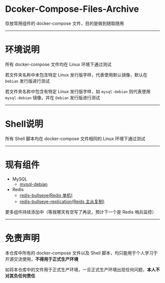 # Dcoker-Compose-Files-Archive
存放常用组件的 docker-compose 文件，目的是做到随取随用

-------

# 环境说明

所有 docker-compose 文件均在 Linux 环境下通过测试

若文件夹名称中未包含特定 Linux 发行版字样，代表使用默认镜像，默认在 `Debian` 发行版进行测试

若文件夹名称中包含有特定 Linux 发行版字样，如 `mysql-debian` 则代表使用 `mysql-debian` 镜像，并在 `Debian` 发行版进行测试

------

# Shell说明

所有 Shell 脚本均在 docker-compose 文件相同的 Linux 环境下通过测试

------

# 现有组件

- MySQL
  - [mysql-debian](./mysql-debian/README.md)
- Redis
  - [redis-bullseye(Redis 单机)](./redis-bullseye/README.md)
  - [redis-bullseye-replication(Reids 主从复制)](./redis-bullseye-replication/README.md)

更多组件持续添加中（等我哪天有空写了再说，预计下一个是 Redis 哨兵监控）

------

# 免责声明

本仓库中所有的 docker-compose 文件以及 Shell 脚本，均只能用于个人学习于开源交流使用，**不得用于正式生产环境**

如将本仓库中的文件用于正式生产环境，一旦正式生产环境出现任何问题，**本人不对其负任何责任**
